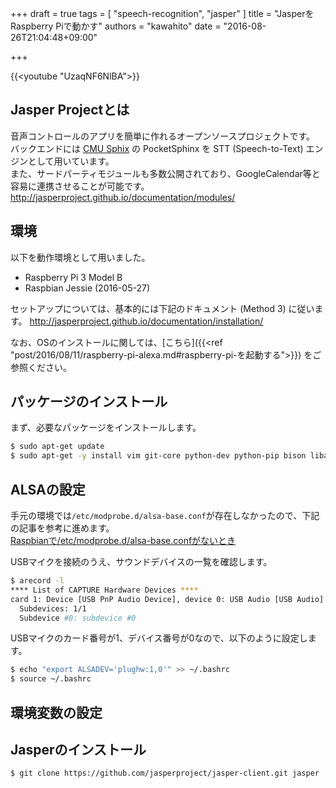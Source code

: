 +++
draft = true
tags = [
  "speech-recognition",
  "jasper"
]
title = "JasperをRaspberry Piで動かす"
authors = "kawahito"
date = "2016-08-26T21:04:48+09:00"

+++

{{<youtube "UzaqNF6NlBA">}}

## Jasper Projectとは
音声コントロールのアプリを簡単に作れるオープンソースプロジェクトです。  
バックエンドには [CMU Sphix](http://cmusphinx.sourceforge.net/) の PocketSphinx を STT (Speech-to-Text) エンジンとして用いています。  
また、サードパーティモジュールも多数公開されており、GoogleCalendar等と容易に連携させることが可能です。  
http://jasperproject.github.io/documentation/modules/

## 環境
以下を動作環境として用いました。

* Raspberry Pi 3 Model B
* Raspbian Jessie (2016-05-27)

セットアップについては、基本的には下記のドキュメント (Method 3) に従います。
http://jasperproject.github.io/documentation/installation/

なお、OSのインストールに関しては、[こちら]({{<ref "post/2016/08/11/raspberry-pi-alexa.md#raspberry-pi-を起動する">}}) をご参照ください。

## パッケージのインストール
まず、必要なパッケージをインストールします。

```sh
$ sudo apt-get update
$ sudo apt-get -y install vim git-core python-dev python-pip bison libasound2-dev libportaudio-dev python-pyaudio
```

## ALSAの設定
手元の環境では``/etc/modprobe.d/alsa-base.conf``が存在しなかったので、下記の記事を参考に進めます。  
[Raspbianで/etc/modprobe.d/alsa-base.confがないとき](http://qiita.com/fumisoro/items/a110ca2c0899fa63516a)

USBマイクを接続のうえ、サウンドデバイスの一覧を確認します。

```sh
$ arecord -l
**** List of CAPTURE Hardware Devices ****
card 1: Device [USB PnP Audio Device], device 0: USB Audio [USB Audio]
  Subdevices: 1/1
  Subdevice #0: subdevice #0
```

USBマイクのカード番号が1、デバイス番号が0なので、以下のように設定します。

```sh
$ echo "export ALSADEV='plughw:1,0'" >> ~/.bashrc
$ source ~/.bashrc
```

## 環境変数の設定

## Jasperのインストール
```sh
$ git clone https://github.com/jasperproject/jasper-client.git jasper
```
